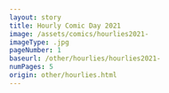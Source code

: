 ```yaml
---
layout: story
title: Hourly Comic Day 2021
image: /assets/comics/hourlies2021-
imageType: .jpg
pageNumber: 1
baseurl: /other/hourlies/hourlies2021-
numPages: 5
origin: other/hourlies.html
---
```

